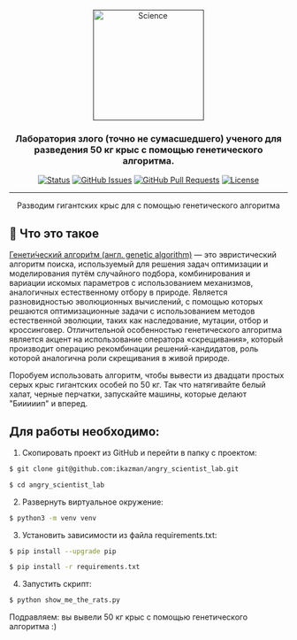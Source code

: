 <p align="center">
  <a href="" rel="noopener">
 <img width=200px height=200px src="https://i.imgur.com/UwJGCOP.jpeg" alt="Science"></a>
</p>

<h3 align="center">Лаборатория злого (точно не сумасшедшего) ученого для разведения 50 кг крыс с помощью генетического алгоритма.</h3>

<div align="center">

[![Status](https://img.shields.io/badge/status-active-success.svg)]()
[![GitHub Issues](https://img.shields.io/github/issues/kylelobo/The-Documentation-Compendium.svg)](https://github.com/kylelobo/The-Documentation-Compendium/issues)
[![GitHub Pull Requests](https://img.shields.io/github/issues-pr/kylelobo/The-Documentation-Compendium.svg)](https://github.com/kylelobo/The-Documentation-Compendium/pulls)
[![License](https://img.shields.io/badge/license-MIT-blue.svg)](/LICENSE)

</div>

---

<p align="center"> Разводим гигантских крыс для с помощью генетического алгоритма
    <br> 
</p>

## 🧐 Что это такое <a name = "about"></a>

[Генети́ческий алгори́тм (англ. genetic algorithm)](https://ru.wikipedia.org/wiki/%D0%93%D0%B5%D0%BD%D0%B5%D1%82%D0%B8%D1%87%D0%B5%D1%81%D0%BA%D0%B8%D0%B9_%D0%B0%D0%BB%D0%B3%D0%BE%D1%80%D0%B8%D1%82%D0%BC) — это эвристический алгоритм поиска, используемый для решения задач оптимизации и моделирования путём случайного подбора, комбинирования и вариации искомых параметров с использованием механизмов, аналогичных естественному отбору в природе. Является разновидностью эволюционных вычислений, с помощью которых решаются оптимизационные задачи с использованием методов естественной эволюции, таких как наследование, мутации, отбор и кроссинговер. Отличительной особенностью генетического алгоритма является акцент на использование оператора «скрещивания», который производит операцию рекомбинации решений-кандидатов, роль которой аналогична роли скрещивания в живой природе.

Поробуем использовать алгоритм, чтобы вывести из двадцати простых серых крыс гигантских особей по 50 кг. Так что натягивайте белый халат, черные перчатки, запускайте машины, которые делают "Бииииип" и вперед.


## Для работы необходимо:

1) Скопировать проект из GitHub и перейти в папку с проектом:
```bash
$ git clone git@github.com:ikazman/angry_scientist_lab.git
```
```bash
$ cd angry_scientist_lab
```
2) Развернуть виртуальное окружение:
```bash
$ python3 -m venv venv
```
3) Установить зависимости из файла requirements.txt:
```bash
$ pip install --upgrade pip
```
```bash
$ pip install -r requirements.txt
```
4) Запустить скрипт:
```bash
$ python show_me_the_rats.py 
```
Подравляем: вы вывели 50 кг крыс с помощью генетического алгоритма :)